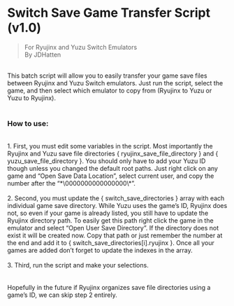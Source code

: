 # Switch Save Game Transfer Script (v1.0)
> For Ryujinx and Yuzu Switch Emulators</br>
> By JDHatten
</br>
This batch script will allow you to easily transfer your game save files between Ryujinx and Yuzu Switch emulators. Just run the script, select the game, and then select which emulator to copy from (Ryujinx to Yuzu or Yuzu to Ryujinx).
</br></br>

### How to use:
</br>
1. First, you must edit some variables in the script. Most importantly the Ryujinx and Yuzu save file directories { ryujinx_save_file_directory } and { yuzu_save_file_directory }.  You should only have to add your Yuzu ID though unless you changed the default root paths. Just right click on any game and “Open Save Data Location”, select current user, and copy the number after the “*\0000000000000000\*”.</br></br>
2. Second, you must update the { switch_save_directories } array with each individual game save directory. While Yuzu uses the game’s ID, Ryujinx does not, so even if your game is already listed, you still have to update the Ryujinx directory path. To easily get this path right click the game in the emulator and select “Open User Save Directory”. If the directory does not exist it will be created now. Copy that path or just remember the number at the end and add it to { switch_save_directories[i].ryujinx }. Once all your games are added don’t forget to update the indexes in the array.</br></br>
3. Third, run the script and make your selections.</br></br>
</br>
Hopefully in the future if Ryujinx organizes save file directories using a game’s ID, we can skip step 2 entirely.
